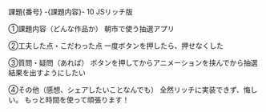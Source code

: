 課題{番号} -{課題内容}-
10 JSリッチ版

①課題内容（どんな作品か）
朝市で使う抽選アプリ

②工夫した点・こだわった点
一度ボタンを押したら、押せなくした

③質問・疑問（あれば）
ボタンを押してからアニメーションを挟んでから抽選結果を出すようにしたい

④その他（感想、シェアしたいことなんでも）
全然リッチに実装できず、悔しい。
もっと時間を使って頑張ります！
